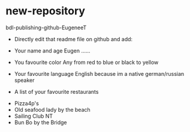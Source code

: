 # new-repository
bdl-publishing-github-EugeneeT

* Directly edit that readme file on github and add:
- Your name and age
Eugen ......

- You favourite color
Any from red to blue or black to yellow

- Your favourite language
English because im a native german/russian speaker

- A list of your favourite restaurants
* Pizza4p's
* Old seafood lady by the beach
* Sailing Club NT
* Bun Bo by the Bridge 
